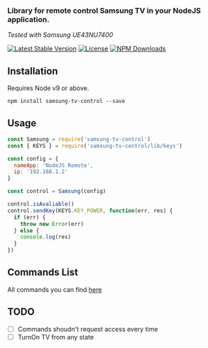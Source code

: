 ### Library for remote control Samsung TV in your NodeJS application.
*Tested with Samsung UE43NU7400*

[![Latest Stable Version](https://img.shields.io/npm/v/samsung-tv-control.svg)](https://www.npmjs.com/package/samsung-tv-control)
[![License](https://img.shields.io/npm/l/samsung-tv-control.svg)](https://www.npmjs.com/package/samsung-tv-control)
[![NPM Downloads](https://img.shields.io/npm/dt/samsung-tv-control.svg)](https://www.npmjs.com/package/samsung-tv-control)

## Installation

Requires Node v9 or above.

`npm install samsung-tv-control --save`

## Usage

```js
const Samsung = require('samsung-tv-control')
const { KEYS } = require('samsung-tv-control/lib/keys')

const config = {
  nameApp: 'NodeJS Remote',
  ip: '192.168.1.2'
}

const control = Samsung(config)

control.isAvaliable()
control.sendKey(KEYS.KEY_POWER, function(err, res) {
  if (err) {
    throw new Error(err)
  } else {
    console.log(res)
  }
})
```

## Commands List

All commands you can find [here](src/keys.ts)

## TODO 
 - [ ] Commands shoudn't request access every time
 - [ ] TurnOn TV from any state
